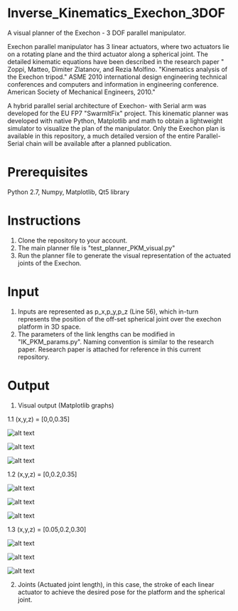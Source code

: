# Inverse_Kinematics_Exechon_3DOF
A visual planner of the Exechon - 3 DOF parallel manipulator.

Exechon parallel manipulator has 3 linear actuators, where two actuators lie on a rotating plane and the third actuator along a spherical joint.
The detailed kinematic equations have been described in the research paper " Zoppi, Matteo, Dimiter Zlatanov, and Rezia Molfino. "Kinematics analysis of the Exechon tripod." ASME 2010 international design engineering technical conferences and computers and information in engineering conference. American Society of Mechanical Engineers, 2010."

A hybrid parallel serial architecture of Exechon- with Serial arm was developed for the EU FP7 "SwarmItFix" project. This kinematic planner was developed with native Python, Matplotlib and math to obtain a lightweight simulator to visualize the plan of the manipulator. Only the Exechon plan is available in this repository, a much detailed version of the entire Parallel-Serial chain will be available after a planned publication. 

# Prerequisites

Python 2.7, Numpy, Matplotlib, Qt5 library

# Instructions

1. Clone the repository to your account.
2. The main planner file is "test_planner_PKM_visual.py"
3. Run the planner file to generate the visual representation of the actuated joints of the Exechon.

# Input

1. Inputs are represented as p_x,p_y,p_z (Line 56), which in-turn represents the position of the off-set spherical joint over the exechon platform in 3D space.
2. The parameters of the link lengths can be modified in "IK_PKM_params.py". Naming convention is similar to the research paper. Research paper is attached for reference in this current repository.

# Output

1. Visual output (Matplotlib graphs)

1.1 (x,y,z) = [0,0,0.35]

![alt text](http://url/to/img.png)

![alt text](http://url/to/img.png)

![alt text](http://url/to/img.png)


1.2 (x,y,z) = [0,0.2,0.35]

![alt text](http://url/to/img.png)

![alt text](http://url/to/img.png)

![alt text](http://url/to/img.png)

1.3 (x,y,z) = [0.05,0.2,0.30]

![alt text](http://url/to/img.png)

![alt text](http://url/to/img.png)

![alt text](http://url/to/img.png)

2. Joints (Actuated joint length), in this case, the stroke of each linear actuator to achieve the desired pose for the platform and the spherical joint.
